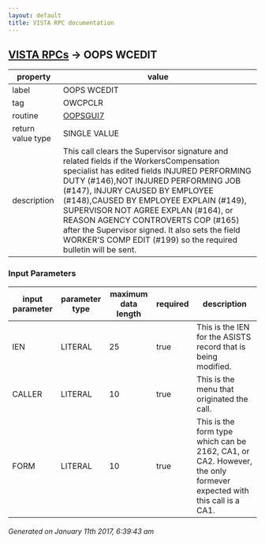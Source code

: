```yaml
---
layout: default
title: VISTA RPC documentation
---
```




## [VISTA RPCs](TableOfContent.md) &#8594; OOPS WCEDIT 

 property | value 
--- | --- 
 label | OOPS WCEDIT
 tag | OWCPCLR
 routine | [OOPSGUI7](http://code.osehra.org/dox/Routine_OOPSGUI7_source.html)
 return value type | SINGLE VALUE
 description | This call clears the Supervisor signature and related fields if the WorkersCompensation specialist has edited fields INJURED PERFORMING DUTY (#146),NOT INJURED PERFORMING JOB (#147), INJURY CAUSED BY EMPLOYEE (#148),CAUSED BY EMPLOYEE EXPLAIN (#149), SUPERVISOR NOT AGREE EXPLAN (#164), or REASON AGENCY CONTROVERTS COP (#165) after the Supervisor signed.  It also sets the field WORKER'S COMP EDIT (#199) so the required bulletin will be sent.

### Input Parameters

| input parameter | parameter type | maximum data length | required | description | 
| --- | --- | --- | --- | --- | 
| IEN | LITERAL | 25 | true | This is the IEN for the ASISTS record that is being modified. | 
| CALLER | LITERAL | 10 | true | This is the menu that originated the call. | 
| FORM | LITERAL | 10 | true | This is the form type which can be 2162, CA1, or CA2.  However, the only formever expected with this call is a CA1. | 




 ###### Generated on January 11th 2017, 6:39:43 am